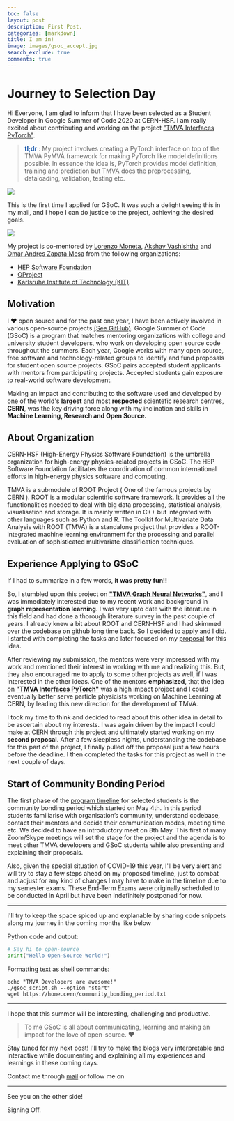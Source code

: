 ```yaml
---
toc: false
layout: post
description: First Post.
categories: [markdown]
title: I am in!
image: images/gsoc_accept.jpg
search_exclude: true
comments: true
---
```

# Journey to Selection Day

Hi Everyone, I am glad to inform that I have been selected as a Student Developer in Google Summer of Code 2020 at CERN-HSF. I am really excited about contributing and working on the project ["TMVA Interfaces PyTorch"](https://hepsoftwarefoundation.org/gsoc/2020/proposal_TMVAPyTorch.html).

> **<font color="#1756a9">tl;dr</font>** : My project involves creating a PyTorch interface on top of the TMVA PyMVA framework for making PyTorch like model definitions possible. In essence the idea is, PyTorch provides model definition, training and prediction but TMVA does the preprocessing, dataloading, validation, testing etc.

![]({{site.baseurl}}/images/GSoC_accept.jpg)

This is the first time I applied for GSoC. It was such a delight seeing this in my mail, and I hope I can do justice to the project, achieving the desired goals.

![]({{site.baseurl}}/images/gsoc_accept_mail.jpg)

My project is co-mentored by [Lorenzo Moneta](https://www.linkedin.com/in/lorenzo-moneta-982b902/), [Akshay Vashishtha](https://www.linkedin.com/in/akshay-vashistha-9a558778/) and [Omar Andres Zapata Mesa](https://www.linkedin.com/in/omar-andres-zapata-mesa-4ab16a5b/) from the following organizations: 
* [HEP Software Foundation](https://hepsoftwarefoundation.org/)
* [OProject](http://oproject.org/)
* [Karlsruhe Institute of Technology (KIT)](https://www.kit.edu/english/).

## Motivation

I :heart: open source and for the past one year, I have been actively involved in various open-source projects [(See GitHub)](https://github.com/anirudhdagar). Google Summer of Code (GSoC) is a program that matches mentoring organizations with college and university student developers, who work on developing open source code throughout the summers. Each year, Google works with many open source, free software and technology-related groups to identify and fund proposals for student open source projects.
GSoC pairs accepted student applicants with mentors from participating projects. Accepted students gain exposure to real-world software development.

Making an impact and contributing to the software used and developed by one of the world's **largest** and most **respected** scientefic research centres, **CERN**, was the key driving force along with my inclination and skills in **Machine Learning, Research and Open Source.**


## About Organization

CERN-HSF (High-Energy Physics Software Foundation) is the umbrella organization for high-energy physics-related projects in GSoC. The HEP Software Foundation facilitates the coordination of common international efforts in high-energy physics software and computing.

TMVA is a submodule of ROOT Project ( One of the famous projects by CERN ). ROOT is a modular scientific software framework. It provides all the functionalities needed to deal with big data processing, statistical analysis, visualisation and storage. It is mainly written in C++ but integrated with other languages such as Python and R. The Toolkit for Multivariate Data Analysis with ROOT (TMVA) is a standalone project that provides a ROOT-integrated machine learning environment for the processing and parallel evaluation of sophisticated multivariate classification techniques.


## Experience Applying to GSoC

If I had to summarize in a few words, **it was pretty fun!!**

So, I stumbled upon this project on **["TMVA Graph Neural Networks"](https://hepsoftwarefoundation.org/gsoc/2020/proposal_TMVAGraph.html)**, and I was immediately interested due to my recent work and background in **graph representation learning**. I was very upto date with the literature in this field and had done a thorough literature survey in the past couple of years. I already knew a bit about ROOT and CERN-HSF and I had skimmed over the codebase on github long time back. So I decided to apply and I did. I started with completing the tasks and later focused on my [proposal](https://drive.google.com/open?id=1Df22pHUzj1rSh06I3CH2EFEsJcBshLCO5mg1aTHR8pQ) for this idea.

After reviewing my submission, the mentors were very impressed with my work and mentioned their interest in working with me and realizing this. But, they also encouraged me to apply to some other projects as well, if I was interested in the other ideas. One of the mentors **emphasized**, that the idea on **["TMVA Interfaces PyTorch"](https://hepsoftwarefoundation.org/gsoc/2020/proposal_TMVAPyTorch.html)** was a high impact project and I could eventually better serve particle physicists working on Machine Learning at CERN, by leading this new direction for the development of TMVA.

I took my time to think and decided to read about this other idea in detail to be ascertain about my interests. I was again driven by the impact I could make at CERN through this project and ultimately started working on my **second proposal**. After a few sleepless nights, understanding the codebase for this part of the project, I finally pulled off the proposal just a few hours before the deadline. I then completed the tasks for this project as well in the next couple of days.


## Start of Community Bonding Period

The first phase of the [program timeline](https://summerofcode.withgoogle.com/how-it-works/#timeline) for selected students is the community bonding period which started on May 4th. In this period students familiarise with organisation’s community, understand codebase, contact their mentors and decide their communication modes, meeting time etc. We decided to have an introductory meet on 8th May. This first of many Zoom/Skype meetings will set the stage for the project and the agenda is to meet other TMVA developers and GSoC students while also presenting and explaining their proposals.

Also, given the special situation of COVID-19 this year, I'll be very alert and will try to stay a few steps ahead on my proposed timeline, just to combat and adjust for any kind of changes I may have to make in the timeline due to my semester exams. These End-Term Exams were originally scheduled to be conducted in April but have been indefinitely postponed for now.  

---

I'll try to keep the space spiced up and explanable by sharing code snippets along my journey in the coming months like below

Python code and output:

```python
# Say hi to open-source
print("Hello Open-Source World!")
```

Formatting text as shell commands:

```shell
echo "TMVA Developers are awesome!"
./gsoc_script.sh --option "start"
wget https://home.cern/community_bonding_period.txt
```

---

I hope that this summer will be interesting, challenging and productive.

> To me GSoC is all about communicating, learning and making an impact for the love of open-source. :heart:

Stay tuned for my next post! I'll try to make the blogs very interpretable and interactive while documenting and explaining all my experiences and learnings in these coming days.

Contact me through [mail](mailto:anirudhdagar6@gmail.com) or follow me on 

---

See you on the other side!

Signing Off.

<!-- USEFUL STUFF FOR BLOGS USING JEKYLL -->

<!--  
## Lists

Here's a list:

- item 1
- item 2

And a numbered list:

1. item 1
1. item 2

## Boxes and stuff

> This is a quotation

{% include alert.html text="You can include alert boxes" %}

...and...

{% include info.html text="You can include info boxes" %}

## Code



General preformatted text:

    # Do a thing
    do_thing() -->

<!-- ## Tables

| Column 1 | Column 2 |
|-|-|
| A thing | Another thing |


## Tweetcards

{% twitter https://twitter.com/jakevdp/status/1204765621767901185?s=20 %}


## Footnotes



[^1]: This is the footnote. -->

